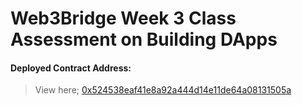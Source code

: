 # Web3Bridge Week 3 Class Assessment on Building DApps

#### Deployed Contract Address:

> View here; [0x524538eaf41e8a92a444d14e11de64a08131505a](https://sepolia.etherscan.io/tx/0xe7eefb71173df9e62c2c23fe747d356fb3238c10d39200ab2f8ed632587abb95)
